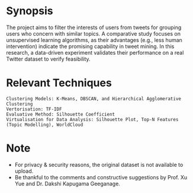 # Synopsis
The project aims to filter the interests of users from tweets for grouping users who concern with similar topics. A comparative study focuses on unsupervised learning algorithms, as their advantages (e.g., less human intervention) indicate the promising capability in tweet mining. In this research, a data-driven experiment validates their performance on a real Twitter dataset to verify feasibility.
# Relevant Techniques 
    Clustering Models: K-Means, DBSCAN, and Hierarchical Agglomerative Clustering
    Vertorisation: TF-IDF
    Evaluative Method: Silhouette Coefficient
    Virtualisation for Data Analysis: Silhouette Plot, Top-N Features (Topic Modelling), WorldCloud
# Note
- For privacy & security reasons, the original dataset is not available to upload.
- Be thankful to the comments and constructive suggestions by Prof. Xu Yue and Dr. Dakshi Kapugama Geeganage.

